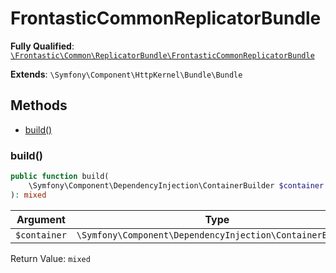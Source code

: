 #  FrontasticCommonReplicatorBundle

**Fully Qualified**: [`\Frontastic\Common\ReplicatorBundle\FrontasticCommonReplicatorBundle`](../../../src/php/ReplicatorBundle/FrontasticCommonReplicatorBundle.php)

**Extends**: `\Symfony\Component\HttpKernel\Bundle\Bundle`

## Methods

* [build()](#build)

### build()

```php
public function build(
    \Symfony\Component\DependencyInjection\ContainerBuilder $container
): mixed
```

Argument|Type|Default|Description
--------|----|-------|-----------
`$container`|`\Symfony\Component\DependencyInjection\ContainerBuilder`||

Return Value: `mixed`

